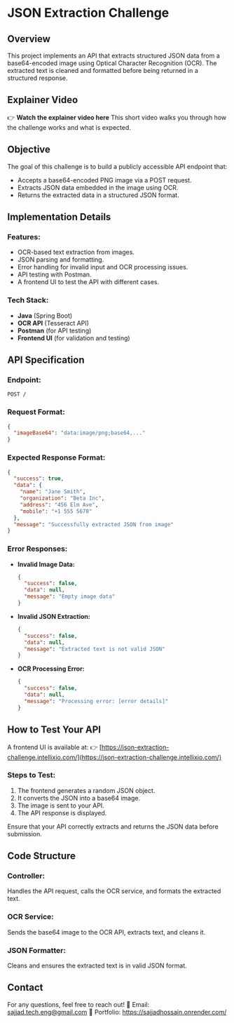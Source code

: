 # JSON Extraction Challenge

## Overview
This project implements an API that extracts structured JSON data from a base64-encoded image using Optical Character Recognition (OCR). The extracted text is cleaned and formatted before being returned in a structured response.

## Explainer Video
👉 **Watch the explainer video here**
This short video walks you through how the challenge works and what is expected.

## Objective
The goal of this challenge is to build a publicly accessible API endpoint that:
- Accepts a base64-encoded PNG image via a POST request.
- Extracts JSON data embedded in the image using OCR.
- Returns the extracted data in a structured JSON format.

## Implementation Details
### Features:
- OCR-based text extraction from images.
- JSON parsing and formatting.
- Error handling for invalid input and OCR processing issues.
- API testing with Postman.
- A frontend UI to test the API with different cases.

### Tech Stack:
- **Java** (Spring Boot)
- **OCR API** (Tesseract API)
- **Postman** (for API testing)
- **Frontend UI** (for validation and testing)

## API Specification
### Endpoint:
```
POST /
```

### Request Format:
```json
{   
  "imageBase64": "data:image/png;base64,..."
}
```

### Expected Response Format:
```json
{   
  "success": true,   
  "data": {     
    "name": "Jane Smith",     
    "organization": "Beta Inc",     
    "address": "456 Elm Ave",     
    "mobile": "+1 555 5678"   
  },   
  "message": "Successfully extracted JSON from image"
}
```

### Error Responses:
- **Invalid Image Data:**
  ```json
  {   
    "success": false,   
    "data": null,   
    "message": "Empty image data"   
  }
  ```
- **Invalid JSON Extraction:**
  ```json
  {   
    "success": false,   
    "data": null,   
    "message": "Extracted text is not valid JSON"   
  }
  ```
- **OCR Processing Error:**
  ```json
  {   
    "success": false,   
    "data": null,   
    "message": "Processing error: [error details]"   
  }
  ```

## How to Test Your API
A frontend UI is available at:
👉 [https://json-extraction-challenge.intellixio.com/](https://json-extraction-challenge.intellixio.com/)

### Steps to Test:
1. The frontend generates a random JSON object.
2. It converts the JSON into a base64 image.
3. The image is sent to your API.
4. The API response is displayed.

Ensure that your API correctly extracts and returns the JSON data before submission.

## Code Structure
### Controller:
Handles the API request, calls the OCR service, and formats the extracted text.

### OCR Service:
Sends the base64 image to the OCR API, extracts text, and cleans it.

### JSON Formatter:
Cleans and ensures the extracted text is in valid JSON format.


## Contact

For any questions, feel free to reach out!
📩 Email: sajjad.tech.eng@gmail.com
💼 Portfolio: https://sajjadhossain.onrender.com/

